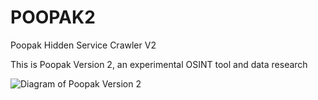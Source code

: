 # POOPAK2
Poopak Hidden Service Crawler V2

This is Poopak Version 2, an experimental OSINT tool and data research 

![Diagram of Poopak Version 2](https://github.com/teal33t/poopakv2/raw/master/poopakv2.png "Diagram of Poopak Version 2")
